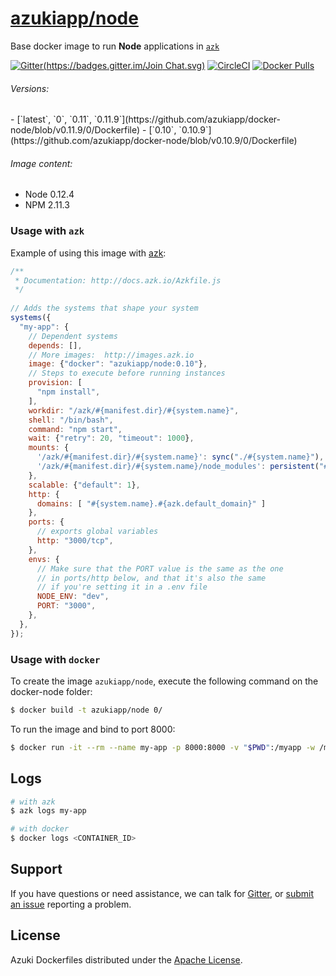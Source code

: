 [azukiapp/node][azk-image]
==================

Base docker image to run **Node** applications in [`azk`](http://azk.io)

[![Gitter](https://badges.gitter.im/Join Chat.svg)][gitter] [![CircleCI](https://img.shields.io/circleci/project/azukiapp/docker-node/release.svg)][circle-ci] [![Docker Pulls](https://img.shields.io/docker/pulls/azukiapp/node.svg)][azk-image]

###### Versions:

<versions>
- [`latest`, `0`, `0.11`, `0.11.9`](https://github.com/azukiapp/docker-node/blob/v0.11.9/0/Dockerfile)
- [`0.10`, `0.10.9`](https://github.com/azukiapp/docker-node/blob/v0.10.9/0/Dockerfile)
</versions>

###### Image content:

  - Node 0.12.4
  - NPM 2.11.3

### Usage with `azk`

Example of using this image with [azk][azk]:

```js
/**
 * Documentation: http://docs.azk.io/Azkfile.js
 */
 
// Adds the systems that shape your system
systems({
  "my-app": {
    // Dependent systems
    depends: [],
    // More images:  http://images.azk.io
    image: {"docker": "azukiapp/node:0.10"},
    // Steps to execute before running instances
    provision: [
      "npm install",
    ],
    workdir: "/azk/#{manifest.dir}/#{system.name}",
    shell: "/bin/bash",
    command: "npm start",
    wait: {"retry": 20, "timeout": 1000},
    mounts: {
      '/azk/#{manifest.dir}/#{system.name}': sync("./#{system.name}"),
      '/azk/#{manifest.dir}/#{system.name}/node_modules': persistent("#{system.name}/node_modules"),
    },
    scalable: {"default": 1},
    http: {
      domains: [ "#{system.name}.#{azk.default_domain}" ]
    },
    ports: {
      // exports global variables
      http: "3000/tcp",
    },
    envs: {
      // Make sure that the PORT value is the same as the one
      // in ports/http below, and that it's also the same
      // if you're setting it in a .env file
      NODE_ENV: "dev",
      PORT: "3000",
    },
  },
});
```

### Usage with `docker`

To create the image `azukiapp/node`, execute the following command on the docker-node folder:

```sh
$ docker build -t azukiapp/node 0/
```

To run the image and bind to port 8000:

```sh
$ docker run -it --rm --name my-app -p 8000:8000 -v "$PWD":/myapp -w /myapp azukiapp/node node server.js
```

Logs
---

```sh
# with azk
$ azk logs my-app

# with docker
$ docker logs <CONTAINER_ID>
```

## Support

If you have questions or need assistance, we can talk for [Gitter][gitter], or [submit an issue][issues] reporting a problem.

## License

Azuki Dockerfiles distributed under the [Apache License][license].

[azk]: http://azk.io
[azk-image]: http://images.azk.io/#/node
[issues]: https://github.com/azukiapp/docker-node/issues
[gitter]: https://gitter.im/azukiapp/azk?utm_source=badge&utm_medium=badge&utm_campaign=pr-badge&utm_content=badge
[circle-ci]: https://circleci.com/gh/azukiapp/docker-node
[license]: ./LICENSE
